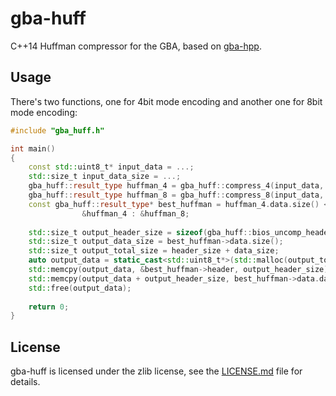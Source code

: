 # gba-huff

C++14 Huffman compressor for the GBA, based on [gba-hpp](https://github.com/felixjones/gba-hpp).


## Usage

There's two functions, one for 4bit mode encoding and another one for 8bit mode encoding:

```cpp
#include "gba_huff.h"

int main()
{
    const std::uint8_t* input_data = ...;
    std::size_t input_data_size = ...;
    gba_huff::result_type huffman_4 = gba_huff::compress_4(input_data, input_data_size);
    gba_huff::result_type huffman_8 = gba_huff::compress_8(input_data, input_data_size);
    const gba_huff::result_type* best_huffman = huffman_4.data.size() < huffman_8.data.size() ?
                &huffman_4 : &huffman_8;
				
    std::size_t output_header_size = sizeof(gba_huff::bios_uncomp_header);
    std::size_t output_data_size = best_huffman->data.size();
    std::size_t output_total_size = header_size + data_size;
    auto output_data = static_cast<std::uint8_t*>(std::malloc(output_total_size));
    std::memcpy(output_data, &best_huffman->header, output_header_size);
    std::memcpy(output_data + output_header_size, best_huffman->data.data(), output_data_size);
    std::free(output_data);
	
    return 0;
}
```


## License

gba-huff is licensed under the zlib license, see the [LICENSE.md](LICENSE.md) file for details.
